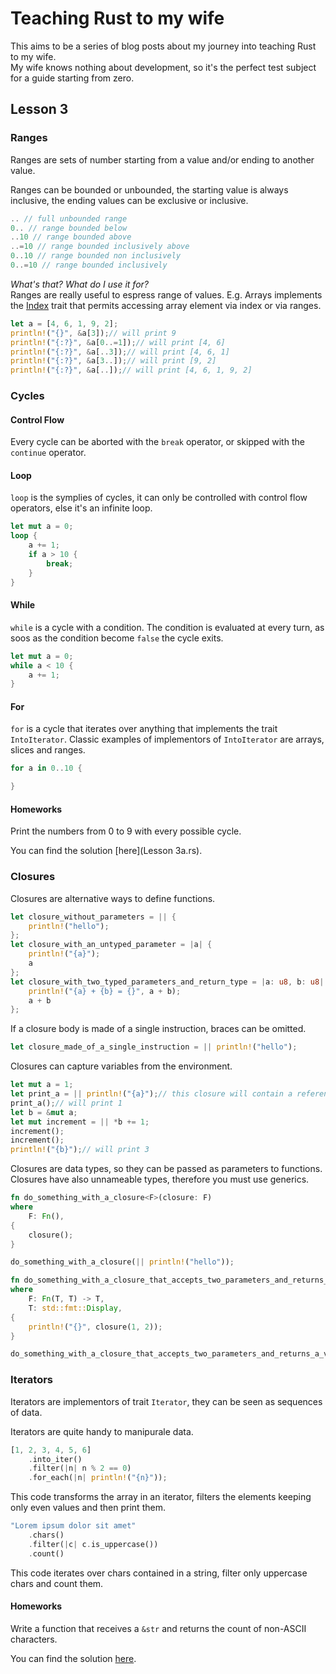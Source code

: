 # Teaching Rust to my wife

This aims to be a series of blog posts about my journey into teaching Rust to my wife.<br/>
My wife knows nothing about development, so it's the perfect test subject for a guide starting from zero.

## Lesson 3

### Ranges

Ranges are sets of number starting from a value and/or ending to another value.

Ranges can be bounded or unbounded, the starting value is always inclusive, the ending values can be exclusive or inclusive.

```rust
.. // full unbounded range
0.. // range bounded below
..10 // range bounded above
..=10 // range bounded inclusively above
0..10 // range bounded non inclusively
0..=10 // range bounded inclusively
```

_What's that? What do I use it for?_<br/>
Ranges are really useful to espress range of values. E.g. Arrays implements the [Index](https://doc.rust-lang.org/std/ops/trait.Index.html) trait that permits accessing array element via index or via ranges.

```rust
let a = [4, 6, 1, 9, 2];
println!("{}", &a[3]);// will print 9
println!("{:?}", &a[0..=1]);// will print [4, 6]
println!("{:?}", &a[..3]);// will print [4, 6, 1]
println!("{:?}", &a[3..]);// will print [9, 2]
println!("{:?}", &a[..]);// will print [4, 6, 1, 9, 2]
```

### Cycles

#### Control Flow

Every cycle can be aborted with the `break` operator, or skipped with the `continue` operator.

#### Loop

`loop` is the symplies of cycles, it can only be controlled with control flow operators, else it's an infinite loop.

```rust
let mut a = 0;
loop {
    a += 1;
    if a > 10 {
        break;
    }
}
```

#### While

`while` is a cycle with a condition. The condition is evaluated at every turn, as soos as the condition become `false` the cycle exits.

```rust
let mut a = 0;
while a < 10 {
    a += 1;
}
```

#### For

`for` is a cycle that iterates over anything that implements the trait `IntoIterator`. Classic examples of implementors of `IntoIterator` are arrays, slices and ranges.

```rust
for a in 0..10 {

}
```

#### Homeworks

Print the numbers from 0 to 9 with every possible cycle.

You can find the solution [here](Lesson 3a.rs).

### Closures

Closures are alternative ways to define functions.

```rust
let closure_without_parameters = || {
    println!("hello");
};
let closure_with_an_untyped_parameter = |a| {
    println!("{a}");
    a
};
let closure_with_two_typed_parameters_and_return_type = |a: u8, b: u8| -> u8 {
    println!("{a} + {b} = {}", a + b);
    a + b
};
```

If a closure body is made of a single instruction, braces can be omitted.

```rust
let closure_made_of_a_single_instruction = || println!("hello");
```

Closures can capture variables from the environment.

```rust
let mut a = 1;
let print_a = || println!("{a}");// this closure will contain a reference to a
print_a();// will print 1
let b = &mut a;
let mut increment = || *b += 1;
increment();
increment();
println!("{b}");// will print 3
```

Closures are data types, so they can be passed as parameters to functions. Closures have also unnameable types, therefore you must use generics.

```rust
fn do_something_with_a_closure<F>(closure: F)
where
    F: Fn(),
{
    closure();
}

do_something_with_a_closure(|| println!("hello"));

fn do_something_with_a_closure_that_accepts_two_parameters_and_returns_a_value<T, F>(closure: F)
where
    F: Fn(T, T) -> T,
    T: std::fmt::Display,
{
    println!("{}", closure(1, 2));
}

do_something_with_a_closure_that_accepts_two_parameters_and_returns_a_value(|a, b| a + b);
```

### Iterators

Iterators are implementors of trait `Iterator`, they can be seen as sequences of data.

Iterators are quite handy to manipurale data.

```rust
[1, 2, 3, 4, 5, 6]
    .into_iter()
    .filter(|n| n % 2 == 0)
    .for_each(|n| println!("{n}"));
```

This code transforms the array in an iterator, filters the elements keeping only even values and then print them.

```rust
"Lorem ipsum dolor sit amet"
    .chars()
    .filter(|c| c.is_uppercase())
    .count()
```

This code iterates over chars contained in a string, filter only uppercase chars and count them.

#### Homeworks

Write a function that receives a `&str` and returns the count of non-ASCII characters.

You can find the solution [here](Lesson%203b.rs).
